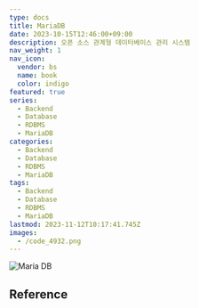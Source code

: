 ```yaml
---
type: docs
title: MariaDB
date: 2023-10-15T12:46:00+09:00
description: 오픈 소스 관계형 데이터베이스 관리 시스템
nav_weight: 1
nav_icon:
  vendor: bs
  name: book
  color: indigo
featured: true
series:
  - Backend
  - Database
  - RDBMS
  - MariaDB
categories:
  - Backend
  - Database
  - RDBMS
  - MariaDB
tags:
  - Backend
  - Database
  - RDBMS
  - MariaDB
lastmod: 2023-11-12T10:17:41.745Z
images:
  - /code_4932.png
---
```


![Maria DB](/backend/mariadb.png#center)

## Reference
